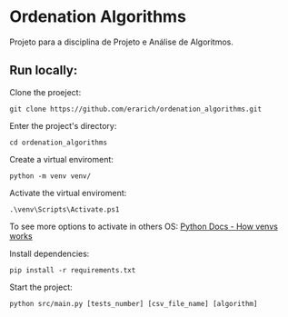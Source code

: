 # Ordenation Algorithms

Projeto para a disciplina de Projeto e Análise de Algoritmos.



## Run locally:

Clone the proeject:
```console
git clone https://github.com/erarich/ordenation_algorithms.git
```

Enter the project's directory:
```console
cd ordenation_algorithms
```

Create a virtual enviroment:
```console
python -m venv venv/
```

Activate the virtual enviroment:
```console
.\venv\Scripts\Activate.ps1
```

To see more options to activate in others OS: [Python Docs - How venvs works](https://docs.python.org/3/library/venv.html#how-venvs-work)

Install dependencies:
```console
pip install -r requirements.txt
```

Start the project:
```console
python src/main.py [tests_number] [csv_file_name] [algorithm]
```
